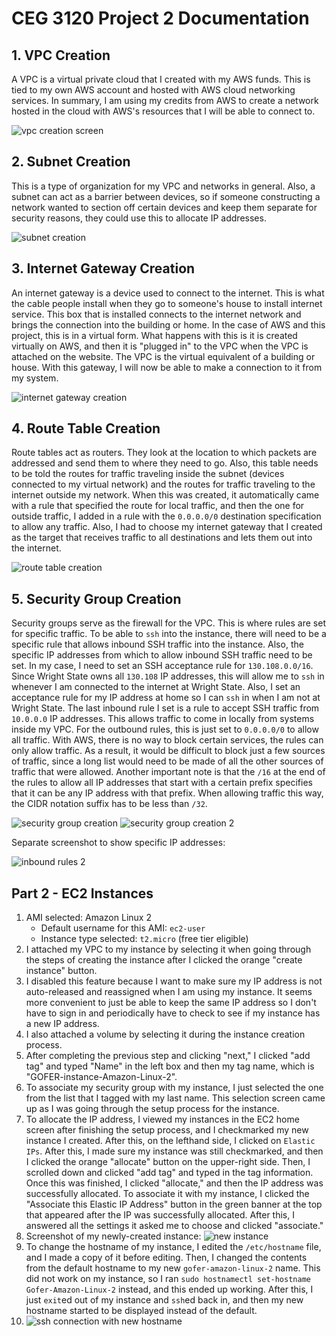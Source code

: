 # CEG 3120 Project 2 Documentation

## 1. VPC Creation

A VPC is a virtual private cloud that I created with my AWS funds. This is tied to my own AWS account and hosted with AWS cloud 
networking services. In summary, I am using my credits from AWS to create a network hosted in the cloud with AWS's resources that I will be able to connect to.

![vpc creation screen](images/vpc.PNG)

## 2. Subnet Creation

This is a type of organization for my VPC and networks in general. Also, a subnet can act as a barrier between devices, so if 
someone constructing a network wanted to section off certain devices and keep them separate for security reasons, they could use this to allocate IP addresses.

![subnet creation](images/subnet.PNG)

## 3. Internet Gateway Creation

An internet gateway is a device used to connect to the internet. This is what the cable people install when they go to someone's house to install internet service. This box that is installed connects to the internet network and brings the connection into the building or home. In the case of AWS and this project, this is in a virtual form. What happens with this is it is created virtually on AWS, and then it is "plugged in" to the VPC when the VPC is attached on the website. The VPC is the virtual equivalent of a building or house. With this gateway, I will now be able to make a connection to it from my system.

![internet gateway creation](images/gateway.PNG)

## 4. Route Table Creation

Route tables act as routers. They look at the location to which packets are addressed and send them to where they need to go. Also, this table needs to be told the routes for traffic traveling inside the subnet (devices connected to my virtual network) and the routes for traffic traveling to the internet outside my network. When this was created, it automatically came with a rule that specified the route for local traffic, and then the one for outside traffic, I added in a rule with the `0.0.0.0/0` destination specification to allow any traffic. Also, I had to choose my internet gateway that I created as the target that receives traffic to all destinations and lets them out into the internet.

![route table creation](images/route-table.PNG)

## 5. Security Group Creation

Security groups serve as the firewall for the VPC. This is where rules are set for specific traffic. To be able to `ssh` into the instance, there will need to be a specific rule that allows inbound SSH traffic into the instance. Also, the specific IP addresses from which to allow inbound SSH traffic need to be set. In my case, I need to set an SSH acceptance rule for `130.108.0.0/16`. Since Wright State owns all `130.108` IP addresses, this will allow me to `ssh` in whenever I am connected to the internet at Wright State. Also, I set an acceptance rule for my IP address at home so I can `ssh` in when I am not at Wright State. The last inbound rule I set is a rule to accept SSH traffic from `10.0.0.0` IP addresses. This allows traffic to come in locally from systems inside my VPC. For the outbound rules, this is just set to `0.0.0.0/0` to allow all traffic. With AWS, there is no way to block certain services, the rules can only allow traffic. As a result, it would be difficult to block just a few sources of traffic, since a long list would need to be made of all the other sources of traffic that were allowed. Another important note is that the `/16` at the end of the rules to allow all IP addresses that start with a certain prefix specifies that it can be any IP address with that prefix. When allowing traffic this way, the CIDR notation suffix has to be less than `/32`.

![security group creation](images/security-group.PNG)
![security group creation 2](images/security-group-2.PNG)

Separate screenshot to show specific IP addresses:

![inbound rules 2](images/inbound-rules-2.PNG)

## Part 2 - EC2 Instances

1. AMI selected: Amazon Linux 2
    - Default username for this AMI: `ec2-user`
    - Instance type selected: `t2.micro` (free tier eligible)
2. I attached my VPC to my instance by selecting it when going through the steps of creating the instance after I clicked the orange "create instance" button.
3. I disabled this feature because I want to make sure my IP address is not auto-released and reassigned when I am using my instance. It seems more convenient to just be able to keep the same IP address so I don't have to sign in and periodically have to check to see if my instance has a new IP address.
4. I also attached a volume by selecting it during the instance creation process.
5. After completing the previous step and clicking "next," I clicked "add tag" and typed "Name" in the left box and then my tag name, which is "GOFER-instance-Amazon-Linux-2".
6. To associate my security group with my instance, I just selected the one from the list that I tagged with my last name. This selection screen came up as I was going through the setup process for the instance.
7. To allocate the IP address, I viewed my instances in the EC2 home screen after finishing the setup process, and I checkmarked my new instance I created. After this, on the lefthand side, I clicked on `Elastic IPs`. After this, I made sure my instance was still checkmarked, and then I clicked the orange "allocate" button on the upper-right side. Then, I scrolled down and clicked "add tag" and typed in the tag information. Once this was finished, I clicked "allocate," and then the IP address was successfully allocated. To associate it with my instance, I clicked the "Associate this Elastic IP Address" button in the green banner at the top that appeared after the IP was successfully allocated. After this, I answered all the settings it asked me to choose and clicked "associate."
8. Screenshot of my newly-created instance:
![new instance](images/new-instance.PNG)
9. To change the hostname of my instance, I edited the `/etc/hostname` file, and I made a copy of it before editing. Then, I changed the contents from the default hostname to my new `gofer-amazon-linux-2` name. This did not work on my instance, so I ran `sudo hostnamectl set-hostname Gofer-Amazon-Linux-2` instead, and this ended up working. After this, I just `exit`ed out of my instance and `ssh`ed back in, and then my new hostname started to be displayed instead of the default.
10. ![ssh connection with new hostname](images/ssh-connection.PNG)


